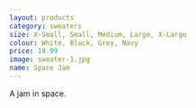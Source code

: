 ```yaml
---
layout: products
category: sweaters
size: X-Small, Small, Medium, Large, X-Large
colour: White, Black, Grey, Navy
price: 19.99
image: sweater-1.jpg
name: Space Jam
---
```


A jam in space.

